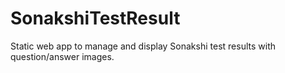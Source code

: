 # SonakshiTestResult
Static web app to manage and display Sonakshi test results with question/answer images.
